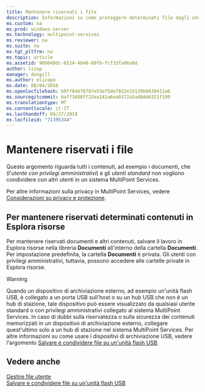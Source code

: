 ```yaml
---
title: Mantenere riservati i file
description: Informazioni su come proteggere determinati file dagli utenti all'interno di MultiPoint Services
ms.custom: na
ms.prod: windows-server
ms.technology: multipoint-services
ms.reviewer: na
ms.suite: na
ms.tgt_pltfrm: na
ms.topic: article
ms.assetid: 909049dc-6514-4040-89fb-fcf33fa96a9d
author: lizap
manager: dongill
ms.author: elizapo
ms.date: 08/04/2016
ms.openlocfilehash: b9ff84678787e53ef5def822e33139b9839411a6
ms.sourcegitcommit: 6aff3d88ff22ea141a6ea6572a5ad8dd6321f199
ms.translationtype: MT
ms.contentlocale: it-IT
ms.lasthandoff: 09/27/2019
ms.locfileid: "71395344"
---
```

# <a name="keep-files-private"></a>Mantenere riservati i file
Questo argomento riguarda tutti i contenuti, ad esempio i documenti, che \(l'*utente con privilegi amministrativi*\) e gli *utenti standard* non vogliono condividere con altri utenti in un sistema MultiPoint Services.  

Per altre informazioni sulla privacy in MultiPoint Services, vedere [Considerazioni su privacy e protezione](Privacy-and-Security-Considerations.md).
  
## <a name="to-keep-content-private-in-windows-explorer"></a>Per mantenere riservati determinati contenuti in Esplora risorse  
  
Per mantenere riservati documenti e altri contenuti, salvare il lavoro in Esplora risorse nella libreria **Documenti** all'interno della cartella **Documenti**. Per impostazione predefinita, la cartella **Documenti** è privata. Gli utenti con privilegi amministrativi, tuttavia, possono accedere alle cartelle private in Esplora risorse.  
  
> [!WARNING]  
> Quando un dispositivo di archiviazione esterno, ad esempio un'unità flash USB, è collegato a un porta USB sull'host o su un hub USB che non è un hub di stazione, tale dispositivo può essere visualizzato da qualsiasi utente standard o con privilegi amministrativi collegato al sistema MultiPoint Services. In caso di dubbi sulla riservatezza o sulla sicurezza dei contenuti memorizzati in un dispositivo di archiviazione esterno, collegare quest'ultimo solo a un hub di stazione nel sistema MultiPoint Services. Per altre informazioni su come usare i dispositivi di archiviazione USB, vedere l'argomento [Salvare e condividere file su un'unità flash USB](Save-and-Share-Files-on-a-USB-Flash-Drive.md).  
  
## <a name="see-also"></a>Vedere anche  
[Gestire file utente](Manage-User-Files.md)  
[Salvare e condividere file su un'unità flash USB](Save-and-Share-Files-on-a-USB-Flash-Drive.md)